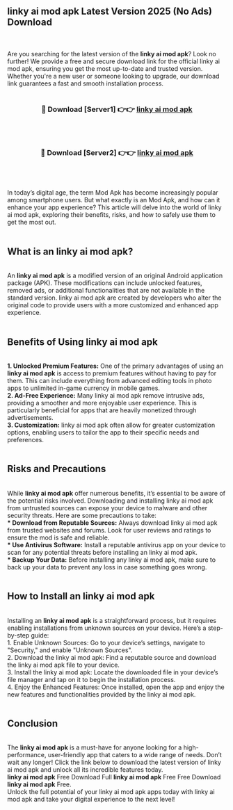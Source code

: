 ## linky ai mod apk Latest Version 2025 (No Ads) Download
<br><br>
Are you searching for the latest version of the <strong>linky ai mod apk</strong>? Look no further! We provide a free and secure download link for the official linky ai mod apk, ensuring you get the most up-to-date and trusted version. Whether you're a new user or someone looking to upgrade, our download link guarantees a fast and smooth installation process.
<br>
<br>
<div align="center">
<h3>🔴 Download [Server1] 👉👉 <a href="https://modyolo.store/linky_ai_mod_apk">linky ai mod apk</a></h3><br>
<br>
<h3>🔴 Download [Server2] 👉👉 <a href="https://modyolo.store/linky_ai_mod_apk">linky ai mod apk</a></h3><br>
</div>
<br>
<br>
In today’s digital age, the term Mod Apk has become increasingly popular among smartphone users. But what exactly is an Mod Apk, and how can it enhance your app experience? This article will delve into the world of linky ai mod apk, exploring their benefits, risks, and how to safely use them to get the most out.
<br>
<br>
<h2>What is an linky ai mod apk?</h2>
<br>
An <strong>linky ai mod apk</strong> is a modified version of an original Android application package (APK). These modifications can include unlocked features, removed ads, or additional functionalities that are not available in the standard version. linky ai mod apk are created by developers who alter the original code to provide users with a more customized and enhanced app experience.
<br>
<br>
<h2>Benefits of Using linky ai mod apk</h2>
<br>
<strong> 1. Unlocked Premium Features:</strong> One of the primary advantages of using an <strong>linky ai mod apk</strong> is access to premium features without having to pay for them. This can include everything from advanced editing tools in photo apps to unlimited in-game currency in mobile games.
<br>
<strong> 2. Ad-Free Experience:</strong> Many linky ai mod apk remove intrusive ads, providing a smoother and more enjoyable user experience. This is particularly beneficial for apps that are heavily monetized through advertisements.
<br>
<strong> 3. Customization:</strong> linky ai mod apk often allow for greater customization options, enabling users to tailor the app to their specific needs and preferences.
<br>
<br>
<h2>Risks and Precautions</h2>
<br>
While <strong>linky ai mod apk</strong> offer numerous benefits, it’s essential to be aware of the potential risks involved. Downloading and installing linky ai mod apk from untrusted sources can expose your device to malware and other security threats. Here are some precautions to take:
<br>
<strong> * Download from Reputable Sources:</strong> Always download linky ai mod apk from trusted websites and forums. Look for user reviews and ratings to ensure the mod is safe and reliable.
<br>
<strong> * Use Antivirus Software:</strong> Install a reputable antivirus app on your device to scan for any potential threats before installing an linky ai mod apk.
<br>
<strong> * Backup Your Data:</strong> Before installing any linky ai mod apk, make sure to back up your data to prevent any loss in case something goes wrong.
<br>
<br>
<h2>How to Install an linky ai mod apk</h2>
<br>
Installing an <strong>linky ai mod apk</strong> is a straightforward process, but it requires enabling installations from unknown sources on your device. Here’s a step-by-step guide:
<br>
 1. Enable Unknown Sources: Go to your device’s settings, navigate to "Security," and enable "Unknown Sources".
<br>
 2. Download the linky ai mod apk: Find a reputable source and download the linky ai mod apk file to your device.
<br>
 3. Install the linky ai mod apk: Locate the downloaded file in your device’s file manager and tap on it to begin the installation process.
<br>
 4. Enjoy the Enhanced Features: Once installed, open the app and enjoy the new features and functionalities provided by the linky ai mod apk.
<br>
<br>
<h2><strong>Conclusion</strong></h2>
<br>
The <strong>linky ai mod apk</strong> is a must-have for anyone looking for a high-performance, user-friendly app that caters to a wide range of needs. Don’t wait any longer! Click the link below to download the latest version of linky ai mod apk and unlock all its incredible features today.
<br>
<strong>linky ai mod apk</strong> Free Download Full <strong>linky ai mod apk</strong> Free Free Download <strong>linky ai mod apk</strong> Free.
<br>
Unlock the full potential of your linky ai mod apk apps today with linky ai mod apk and take your digital experience to the next level!

